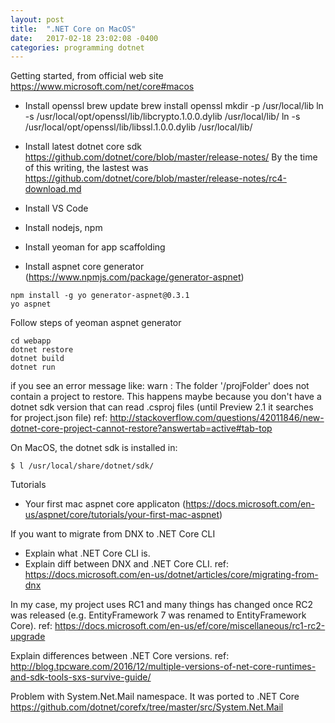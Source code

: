 ```yaml
---
layout: post
title:  ".NET Core on MacOS"
date:   2017-02-18 23:02:08 -0400
categories: programming dotnet 
---
```

Getting started, from official web site https://www.microsoft.com/net/core#macos

- Install openssl
brew update
brew install openssl
mkdir -p /usr/local/lib
ln -s /usr/local/opt/openssl/lib/libcrypto.1.0.0.dylib /usr/local/lib/
ln -s /usr/local/opt/openssl/lib/libssl.1.0.0.dylib /usr/local/lib/

- Install latest dotnet core sdk https://github.com/dotnet/core/blob/master/release-notes/
By the time of this writing, the lastest was https://github.com/dotnet/core/blob/master/release-notes/rc4-download.md

- Install VS Code

- Install nodejs, npm

- Install yeoman for app scaffolding
- Install aspnet core generator (https://www.npmjs.com/package/generator-aspnet)
```
npm install -g yo generator-aspnet@0.3.1
yo aspnet
```
Follow steps of yeoman aspnet generator

```
cd webapp
dotnet restore
dotnet build
dotnet run
```
if you see an error message like:
warn : The folder '<path>/projFolder' does not contain a project to restore.
This happens maybe because you don't have a dotnet sdk version that can read .csproj files (until Preview 2.1 it searches for project.json file)
ref: http://stackoverflow.com/questions/42011846/new-dotnet-core-project-cannot-restore?answertab=active#tab-top

On MacOS, the dotnet sdk is installed in:
```
$ l /usr/local/share/dotnet/sdk/
```

Tutorials
- Your first mac aspnet core applicaton (https://docs.microsoft.com/en-us/aspnet/core/tutorials/your-first-mac-aspnet)



If you want to migrate from DNX to .NET Core CLI
- Explain what .NET Core CLI is.
- Explain diff between DNX and .NET Core CLI.
ref: https://docs.microsoft.com/en-us/dotnet/articles/core/migrating-from-dnx

In my case, my project uses RC1 and many things has changed once RC2 was released (e.g. EntityFramework 7 was renamed to EntityFramework Core).
ref: https://docs.microsoft.com/en-us/ef/core/miscellaneous/rc1-rc2-upgrade

Explain differences between .NET Core versions.
ref: http://blog.tpcware.com/2016/12/multiple-versions-of-net-core-runtimes-and-sdk-tools-sxs-survive-guide/

Problem with System.Net.Mail namespace. It was ported to .NET Core 
https://github.com/dotnet/corefx/tree/master/src/System.Net.Mail
